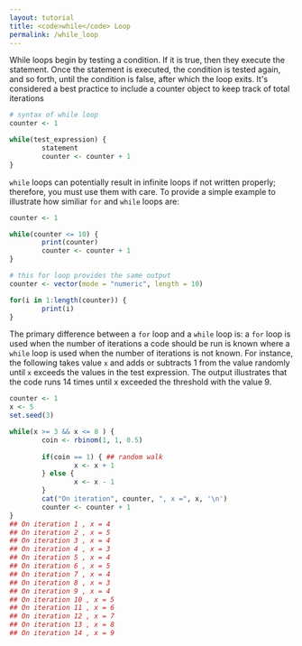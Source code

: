 ```yaml
---
layout: tutorial
title: <code>while</code> Loop
permalink: /while_loop
---
```


While loops begin by testing a condition. If it is true, then they execute the statement. Once the statement is executed, the condition is tested again, and so forth, until the condition is false, after which the loop exits.  It's considered a best practice to include a counter object to keep track of total iterations


```r
# syntax of while loop
counter <- 1

while(test_expression) {
        statement
        counter <- counter + 1
}
```

`while` loops can potentially result in infinite loops if not written properly; therefore, you must use them with care.  To provide a simple example to illustrate how similiar `for` and `while` loops are: 


```r
counter <- 1

while(counter <= 10) {
        print(counter)
        counter <- counter + 1
}

# this for loop provides the same output
counter <- vector(mode = "numeric", length = 10)

for(i in 1:length(counter)) {
        print(i)
}
```

The primary difference between a `for` loop and a `while` loop is:  a `for` loop is used when the number of iterations a code should be run is known where a `while` loop is used when the number of iterations is not known.  For instance, the following takes value `x` and adds or subtracts 1 from the value randomly until `x` exceeds the values in the test expression.  The output illustrates that the code runs 14 times until x exceeded the threshold with the value 9.


```r
counter <- 1
x <- 5
set.seed(3)

while(x >= 3 && x <= 8 ) {
        coin <- rbinom(1, 1, 0.5)
        
        if(coin == 1) { ## random walk
                x <- x + 1
        } else {
                x <- x - 1
        }
        cat("On iteration", counter, ", x =", x, '\n')
        counter <- counter + 1
}
## On iteration 1 , x = 4 
## On iteration 2 , x = 5 
## On iteration 3 , x = 4 
## On iteration 4 , x = 3 
## On iteration 5 , x = 4 
## On iteration 6 , x = 5 
## On iteration 7 , x = 4 
## On iteration 8 , x = 3 
## On iteration 9 , x = 4 
## On iteration 10 , x = 5 
## On iteration 11 , x = 6 
## On iteration 12 , x = 7 
## On iteration 13 , x = 8 
## On iteration 14 , x = 9
```

